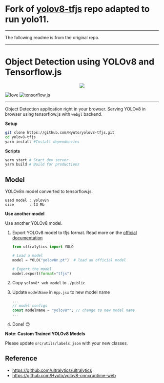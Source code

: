 # Fork of [yolov8-tfjs](https://github.com/Hyuto/yolov8-tfjs) repo adapted to run yolo11.

----
The following readme is from the original repo.

----

# Object Detection using YOLOv8 and Tensorflow.js

<p align="center">
  <img src="./sample.png" />
</p>

![love](https://img.shields.io/badge/Made%20with-🖤-white)
![tensorflow.js](https://img.shields.io/badge/tensorflow.js-white?logo=tensorflow)

---

Object Detection application right in your browser. Serving YOLOv8 in browser using tensorflow.js
with `webgl` backend.

**Setup**

```bash
git clone https://github.com/Hyuto/yolov8-tfjs.git
cd yolov8-tfjs
yarn install #Install dependencies
```

**Scripts**

```bash
yarn start # Start dev server
yarn build # Build for productions
```

## Model

YOLOv8n model converted to tensorflow.js.

```
used model : yolov8n
size       : 13 Mb
```

**Use another model**

Use another YOLOv8 model.

1. Export YOLOv8 model to tfjs format. Read more on the [official documentation](https://docs.ultralytics.com/tasks/detection/#export)

   ```python
   from ultralytics import YOLO

   # Load a model
   model = YOLO("yolov8n.pt")  # load an official model

   # Export the model
   model.export(format="tfjs")
   ```

2. Copy `yolov8*_web_model` to `./public`
3. Update `modelName` in `App.jsx` to new model name
   ```jsx
   ...
   // model configs
   const modelName = "yolov8*"; // change to new model name
   ...
   ```
4. Done! 😊

**Note: Custom Trained YOLOv8 Models**

Please update `src/utils/labels.json` with your new classes.

## Reference

- https://github.com/ultralytics/ultralytics
- https://github.com/Hyuto/yolov8-onnxruntime-web
